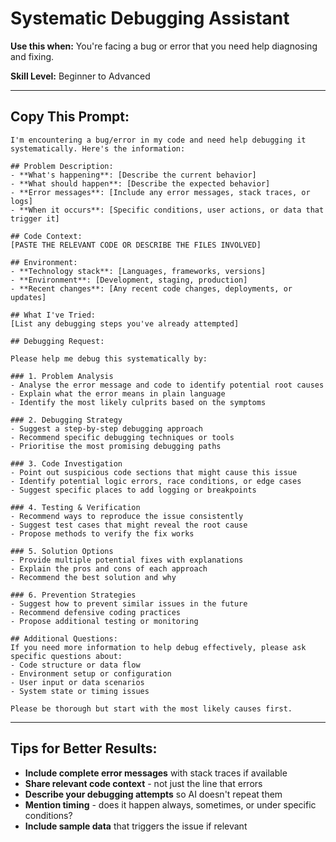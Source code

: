 # Systematic Debugging Assistant

**Use this when:** You're facing a bug or error that you need help diagnosing and fixing.

**Skill Level:** Beginner to Advanced

---

## Copy This Prompt:

```
I'm encountering a bug/error in my code and need help debugging it systematically. Here's the information:

## Problem Description:
- **What's happening**: [Describe the current behavior]
- **What should happen**: [Describe the expected behavior]
- **Error messages**: [Include any error messages, stack traces, or logs]
- **When it occurs**: [Specific conditions, user actions, or data that trigger it]

## Code Context:
[PASTE THE RELEVANT CODE OR DESCRIBE THE FILES INVOLVED]

## Environment:
- **Technology stack**: [Languages, frameworks, versions]
- **Environment**: [Development, staging, production]
- **Recent changes**: [Any recent code changes, deployments, or updates]

## What I've Tried:
[List any debugging steps you've already attempted]

## Debugging Request:

Please help me debug this systematically by:

### 1. Problem Analysis
- Analyse the error message and code to identify potential root causes
- Explain what the error means in plain language
- Identify the most likely culprits based on the symptoms

### 2. Debugging Strategy
- Suggest a step-by-step debugging approach
- Recommend specific debugging techniques or tools
- Prioritise the most promising debugging paths

### 3. Code Investigation
- Point out suspicious code sections that might cause this issue
- Identify potential logic errors, race conditions, or edge cases
- Suggest specific places to add logging or breakpoints

### 4. Testing & Verification
- Recommend ways to reproduce the issue consistently
- Suggest test cases that might reveal the root cause
- Propose methods to verify the fix works

### 5. Solution Options
- Provide multiple potential fixes with explanations
- Explain the pros and cons of each approach
- Recommend the best solution and why

### 6. Prevention Strategies
- Suggest how to prevent similar issues in the future
- Recommend defensive coding practices
- Propose additional testing or monitoring

## Additional Questions:
If you need more information to help debug effectively, please ask specific questions about:
- Code structure or data flow
- Environment setup or configuration
- User input or data scenarios
- System state or timing issues

Please be thorough but start with the most likely causes first.
```

---

## Tips for Better Results:

- **Include complete error messages** with stack traces if available
- **Share relevant code context** - not just the line that errors
- **Describe your debugging attempts** so AI doesn't repeat them
- **Mention timing** - does it happen always, sometimes, or under specific conditions?
- **Include sample data** that triggers the issue if relevant 